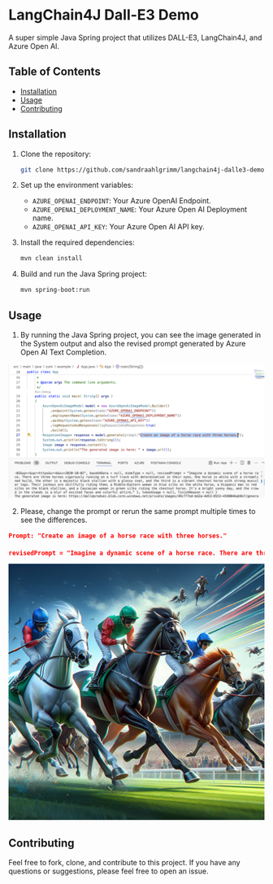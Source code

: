# LangChain4J Dall-E3 Demo

A super simple Java Spring project that utilizes DALL-E3, LangChain4J, and Azure Open AI.

## Table of Contents

- [Installation](#installation)
- [Usage](#usage)
- [Contributing](#contributing)

## Installation

1. Clone the repository:

    ```bash
    git clone https://github.com/sandraahlgrimm/langchain4j-dalle3-demo.git
    ```

2. Set up the environment variables:

    - `AZURE_OPENAI_ENDPOINT`: Your Azure OpenAI Endpoint.
    - `AZURE_OPENAI_DEPLOYMENT_NAME`: Your Azure Open AI Deployment name.
    - `AZURE_OPENAI_API_KEY`: Your Azure Open AI API key.

3. Install the required dependencies:

    ```bash
    mvn clean install
    ```

4. Build and run the Java Spring project:

    ```bash
    mvn spring-boot:run
    ```

## Usage

1. By running the Java Spring project, you can see the image generated in the System output and also the revised prompt generated by Azure Open AI Text Completion.

![Screenshot of the executed project](./images/screenshot-run-image-creation.png)

2. Please, change the prompt or rerun the same prompt multiple times to see the differences.

```json
Prompt: "Create an image of a horse race with three horses."

revisedPrompt = "Imagine a dynamic scene of a horse race. There are three horses vigorously running on a turf track with determination in their eyes. One horse is white with a streamlined build, the other is a majestic black stallion with a glossy coat, and the third is a vibrant chestnut horse with strong muscular legs. Their jockeys are skillfully riding them; a Middle-Eastern woman in blue silks on the white horse, a Hispanic man in red silks on the black stallion, and a Caucasian woman in green silks riding the chestnut horse. It's a bright sunny day, and the crowd in the stands is a blur of excited faces and colorful attire."
```

![Generated image](./images/generated_00.png)

## Contributing

Feel free to fork, clone, and contribute to this project. If you have any questions or suggestions, please feel free to open an issue.
